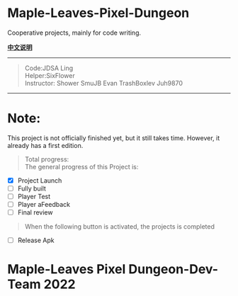 # Maple-Leaves-Pixel-Dungeon
Cooperative projects, mainly for code writing.

[**中文说明**](https://github.com/LingASDJ/Maple-Leaves-Pixel-Dungeon/blob/main/README_ZH.md)

---
> Code:JDSA Ling  
> Helper:SixFlower  
> Instructor: Shower SmuJB Evan TrashBoxlev Juh9870  
---
<h1>Note:</h1>
This project is not officially finished yet, but it still takes time.  
However, it already has a first edition.  

>Total progress:  
The general progress of this Project is:
- [x] Project Launch  
- [ ] Fully built  
- [ ] Player Test  
- [ ] Player aFeedback  
- [ ] Final review  
>When the following button is activated, the projects is completed
- [ ] Release Apk

<h1>Maple-Leaves Pixel Dungeon-Dev-Team 2022</h1>
